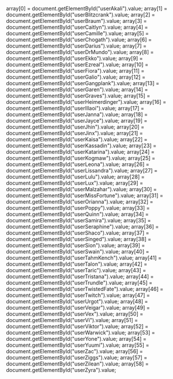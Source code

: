 array[0] = document.getElementById("userAkali").value;
array[1] = document.getElementById("userBlitzcrank").value;
array[2] = document.getElementById("userBraum").value;
array[3] = document.getElementById("userCaitlyn").value;
array[4] = document.getElementById("userCamille").value;
array[5] = document.getElementById("userChogath").value;
array[6] = document.getElementById("userDarius").value;
array[7] = document.getElementById("userDrMundo").value;
array[8] = document.getElementById("userEkko").value;
array[9] = document.getElementById("userEzreal").value;
array[10] = document.getElementById("userFiora").value;
array[11] = document.getElementById("userGalio").value;
array[12] = document.getElementById("userGangplank").value;
array[13] = document.getElementById("userGaren").value;
array[14] = document.getElementById("userGraves").value;
array[15] = document.getElementById("userHeimerdinger").value;
array[16] = document.getElementById("userIllaoi").value;
array[17] = document.getElementById("userJanna").value;
array[18] = document.getElementById("userJayce").value;
array[19] = document.getElementById("userJhin").value;
array[20] = document.getElementById("userJinx").value;
array[21] = document.getElementById("userKaisa").value;
array[22] = document.getElementById("userKassadin").value;
array[23] = document.getElementById("userKatarina").value;
array[24] = document.getElementById("userKogmaw").value;
array[25] = document.getElementById("userLeona").value;
array[26] = document.getElementById("userLissandra").value;
array[27] = document.getElementById("userLulu").value;
array[28] = document.getElementById("userLux").value;
array[29] = document.getElementById("userMalzahar").value;
array[30] = document.getElementById("userMissFortune").value;
array[31] = document.getElementById("userOrianna").value;
array[32] = document.getElementById("userPoppy").value;
array[33] = document.getElementById("userQuinn").value;
array[34] = document.getElementById("userSamira").value;
array[35] = document.getElementById("userSeraphine").value;
array[36] = document.getElementById("userShaco").value;
array[37] = document.getElementById("userSinged").value;
array[38] = document.getElementById("userSion").value;
array[39] = document.getElementById("userSwain").value;
array[40] = document.getElementById("userTahmKench").value;
array[41] = document.getElementById("userTalon").value;
array[42] = document.getElementById("userTaric").value;
array[43] = document.getElementById("userTristana").value;
array[44] = document.getElementById("userTrundle").value;
array[45] = document.getElementById("userTwistedFate").value;
array[46] = document.getElementById("userTwitch").value;
array[47] = document.getElementById("userUrgot").value;
array[48] = document.getElementById("userVeigar").value;
array[49] = document.getElementById("userVex").value;
array[50] = document.getElementById("userVi").value;
array[51] = document.getElementById("userViktor").value;
array[52] = document.getElementById("userWarwick").value;
array[53] = document.getElementById("userYone").value;
array[54] = document.getElementById("userYuumi").value;
array[55] = document.getElementById("userZac").value;
array[56] = document.getElementById("userZiggs").value;
array[57] = document.getElementById("userZilean").value;
array[58] = document.getElementById("userZyra").value;